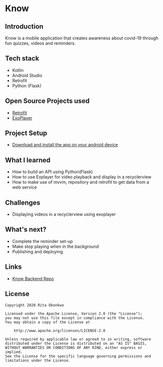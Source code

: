 # Know
## Introduction
Know is a mobile application that creates awareness about covid-19 through fun quizzes, videos and reminders. 

## Tech stack

- Kotlin
- Android Studio
- Retrofit
- Python (Flask)

## Open Source Projects used
- [Retrofit](https://github.com/square/retrofit)
- [ExoPlayer](https://github.com/google/ExoPlayer)

## Project Setup

- [Download and install the app on your android device](https://drive.google.com/file/d/1qMP4ZQOm3GkveHGFtdZF7XpfTtbyZAEu/view?usp=sharing)


## What I learned

- How to build an API using Python(Flask)
- How to use Explayer for video playback and display in a recyclerview
- How to make use of mvvm, repository and retrofit to get data from a web service

## Challenges

- Displaying videos in a recyclerview using exoplayer

## What's next?

- Complete the reminder set-up
- Make stop playing when in the background
- Publishing and deploying

## Links
- [Know Backend Repo](https://github.com/Rita-Okonkwo/Know-Backend) 

## License
```
Copyright 2020 Rita Okonkwo

Licensed under the Apache License, Version 2.0 (the "License");
you may not use this file except in compliance with the License.
You may obtain a copy of the License at

    http://www.apache.org/licenses/LICENSE-2.0

Unless required by applicable law or agreed to in writing, software
distributed under the License is distributed on an "AS IS" BASIS,
WITHOUT WARRANTIES OR CONDITIONS OF ANY KIND, either express or implied.
See the License for the specific language governing permissions and
limitations under the License.
```

